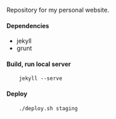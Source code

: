 Repository for my personal website.

#### Dependencies
* jekyll
* grunt

#### Build, run local server
```
    jekyll --serve
```

#### Deploy

```
    ./deploy.sh staging
```

